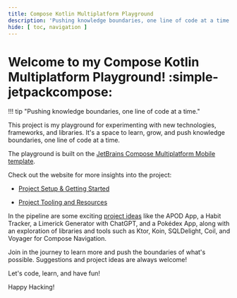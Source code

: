 ```yaml
---
title: Compose Kotlin Multiplatform Playground
description: 'Pushing knowledge boundaries, one line of code at a time: Come play in my Compose Kotlin Multiplatform sandbox.'
hide: [ toc, navigation ]
---
```


# Welcome to my Compose Kotlin Multiplatform Playground! :simple-jetpackcompose:

!!! tip "Pushing knowledge boundaries, one line of code at a time."

This project is my playground for experimenting with new technologies, frameworks, and libraries. It's a space to learn, grow, and push
knowledge boundaries, one line of code at a time.

The playground is built on the [JetBrains Compose Multiplatform Mobile template][template].

Check out the website for more insights into the project:

- [Project Setup & Getting Started](setup/setup.md)

- [Project Tooling and Resources](tooling/index.md)

In the pipeline are some exciting [project ideas](projects/index.md) like the APOD App, a Habit Tracker, a Limerick Generator with ChatGPT,
and a Pokédex App, along with an exploration of libraries and tools such as Ktor, Koin, SQLDelight, Coil, and Voyager for Compose
Navigation.

Join in the journey to learn more and push the boundaries of what's possible. Suggestions and project ideas are always welcome!

Let's code, learn, and have fun!

Happy Hacking!

[template]: https://github.com/JetBrains/compose-multiplatform-ios-android-template
